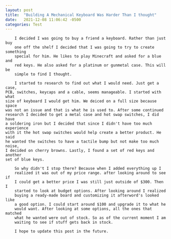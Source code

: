 ```yaml
---
layout: post
title:  "Building A Mechanical Keyboard Was Harder Than I thought"
date:   2021-12-08 11:06:42 -0500
categories: Test
---
```

		I decided I was going to buy a friend a keyboard. Rather than just buy
		one off the shelf I decided that I was going to try to create something
		special for him. He likes to play Minecraft and asked for a blue and
		red keys. He also asked for a platinum or gunmetal case. This will be
		simple to find I thought.
	
		I started to research to find out what I would need. Just get a case,
	PCB, switches, keycaps and a cable, seems manageable. I started with what
	size of keyboard I would get him. We deiced on a full size because space
	was not an issue and that is what he is used to. After some continued
	research I decided to get a metal case and hot swap switches, I did have
	a soldering iron but I decided that since I didn't have too much experience
	with it the hot swap switches would help create a better product. He said
	he wanted the switches to have a tactile bump but not make too much noise,
	I decided on cherry browns. Lastly, I found a set of red keys and another
	set of blue keys.
		
		So why didn't I stop there? Because when I added everything up I
		realized it was out of my price range. after looking around to see if
		I could get a better price I was still just outside of $300. Then I
		started to look at budget options. After looking around I realized
		buying a ready-made board and customizing it afterword's looked like
		a good option. I could start around $100 and upgrade it to what he
		would want. After looking at some options, all the ones that matched
		what he wanted were out of stock. So as of the current moment I am
		waiting to see if stuff gets back in stock.
			
		I hope to update this post in the future.